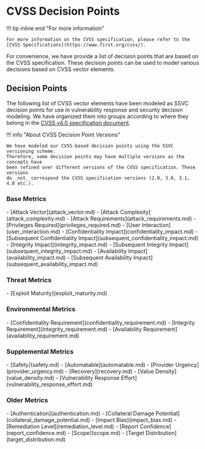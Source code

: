 # CVSS Decision Points

!!! tip inline end "For more information"

    For more information on the CVSS specification, please refer to the
    [CVSS Specifications](https://www.first.org/cvss/).

For convenience, we have provide a list of decision points that are based
on the CVSS specification. These decision points can be used to model various
decisions based on CVSS vector elements.

## Decision Points


The following list of CVSS vector elements have been modeled as SSVC decision
points for use in vulnerability response and security decision modeling.
We have organized them into groups according to where they belong in the
[CVSS v4.0 specification document](https://www.first.org/cvss/v4.0/specification-document).

!!! info "About CVSS Decision Point Versions"

    We have modeled our CVSS-based decision points using the SSVC versioning scheme.
    Therefore, some decision points may have multiple versions as the concepts have
    been refined over different versions of the CVSS specification. These versions
    do _not_ correspond the CVSS specification versions (2.0, 3.0, 3.1, 4.0 etc.).


### Base Metrics

<div class="grid cards" markdown>
- [Attack Vector](attack_vector.md)
- [Attack Complexity](attack_complexity.md)
- [Attack Requirements](attack_requirements.md)
- [Privileges Required](privileges_required.md)
- [User Interaction](user_interaction.md)
- [Confidentiality Impact](confidentiality_impact.md)
- [Subsequent Confidentiality Impact](subsequent_confidentiality_impact.md)
- [Integrity Impact](integrity_impact.md)
- [Subsequent Integrity Impact](subsequent_integrity_impact.md)
- [Availability Impact](availability_impact.md)
- [Subsequent Availability Impact](subsequent_availability_impact.md)
</div>

### Threat Metrics

<div class="grid cards" markdown>
- [Exploit Maturity](exploit_maturity.md)
</div>

### Environmental Metrics

<div class="grid cards" markdown>
- [Confidentiality Requirement](confidentiality_requirement.md)
- [Integrity Requirement](integrity_requirement.md)
- [Availability Requirement](availability_requirement.md)
</div>

### Supplemental Metrics

<div class="grid cards" markdown>
- [Safety](safety.md)
- [Automatable](automatable.md)
- [Provider Urgency](provider_urgency.md)
- [Recovery](recovery.md)
- [Value Density](value_density.md)
- [Vulnerability Response Effort](vulnerability_response_effort.md)
</div>

### Older Metrics

<div class="grid cards" markdown>
- [Authentication](authentication.md)
- [Collateral Damage Potential](collateral_damage_potential.md)
- [Impact Bias](impact_bias.md)
- [Remediation Level](remediation_level.md)
- [Report Confidence](report_confidence.md)
- [Scope](scope.md)
- [Target Distribution](target_distribution.md)
</div>

